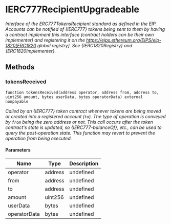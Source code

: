# IERC777RecipientUpgradeable







*Interface of the ERC777TokensRecipient standard as defined in the EIP. Accounts can be notified of {IERC777} tokens being sent to them by having a contract implement this interface (contract holders can be their own implementer) and registering it on the https://eips.ethereum.org/EIPS/eip-1820[ERC1820 global registry]. See {IERC1820Registry} and {ERC1820Implementer}.*

## Methods

### tokensReceived

```solidity
function tokensReceived(address operator, address from, address to, uint256 amount, bytes userData, bytes operatorData) external nonpayable
```



*Called by an {IERC777} token contract whenever tokens are being moved or created into a registered account (`to`). The type of operation is conveyed by `from` being the zero address or not. This call occurs _after_ the token contract&#39;s state is updated, so {IERC777-balanceOf}, etc., can be used to query the post-operation state. This function may revert to prevent the operation from being executed.*

#### Parameters

| Name | Type | Description |
|---|---|---|
| operator | address | undefined
| from | address | undefined
| to | address | undefined
| amount | uint256 | undefined
| userData | bytes | undefined
| operatorData | bytes | undefined




